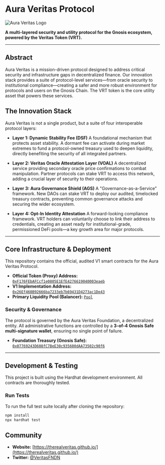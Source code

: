 # Aura Veritas Protocol

![Aura Veritas Logo](https://i.ibb.co/gFdTV9Bq/Veritas.png)

**A multi-layered security and utility protocol for the Gnosis ecosystem, powered by the Veritas Token (VRT).**

---

## Abstract

Aura Veritas is a mission-driven protocol designed to address critical security and infrastructure gaps in decentralized finance. Our innovation stack provides a suite of protocol-level services—from oracle security to institutional compliance—creating a safer and more robust environment for protocols and users on the Gnosis Chain. The VRT token is the core utility asset that powers these services.

## The Innovation Stack

Aura Veritas is not a single product, but a suite of four interoperable protocol layers:

*   **Layer 1: Dynamic Stability Fee (DSF)**
    A foundational mechanism that protects asset stability. A dormant fee can activate during market extremes to fund a protocol-owned treasury used to deepen liquidity, directly benefiting the security of all integrated partners.

*   **Layer 2: Veritas Oracle Attestation Layer (VOAL)**
    A decentralized service providing secondary oracle price confirmations to combat manipulation. Partner protocols can stake VRT to access this network, adding a crucial layer of security to their operations.

*   **Layer 3: Aura Governance Shield (AGS)**
    A "Governance-as-a-Service" framework. New DAOs can stake VRT to deploy our audited, timelocked treasury contracts, preventing common governance attacks and securing the wider ecosystem.

*   **Layer 4: Opt-In Identity Attestation**
    A forward-looking compliance framework. VRT holders can voluntarily choose to link their address to credentials, creating an asset ready for institutional-grade, permissioned DeFi pools—a key growth area for major protocols.

---

## Core Infrastructure & Deployment

This repository contains the official, audited V1 smart contracts for the Aura Veritas Protocol.

*   **Official Token (Proxy) Address:** [`0xF176FEbAFCcf1e0805E1EfE4276619040003eaeb`](https://gnosisscan.io/address/0xF176FEbAFCcf1e0805E1EfE4276619040003eaeb)
*   **V1 Implementation Address:** [`0x26Ef460B92666ba7233eb7b69431D4273ac1De43`](https://gnosisscan.io/address/0x26Ef460B92666ba7233eb7b69431D4273ac1De43)
*   **Primary Liquidity Pool (Balancer):** [`Pool`](https://balancer.fi/pools/gnosis/v3/0x39b466E933735b9870Ef1552b096E15107164353)

### Security & Governance

The protocol is governed by the Aura Veritas Foundation, a decentralized entity. All administrative functions are controlled by a **3-of-4 Gnosis Safe multi-signature wallet**, ensuring no single point of failure.

*   **Foundation Treasury (Gnosis Safe):** [`0x07769243D608fC7BeE30c935600dAA73502c90f6`](https://gnosisscan.io/address/0x07769243D608fC7BeE30c935600dAA73502c90f6)

---

## Development & Testing

This project is built using the Hardhat development environment. All contracts are thoroughly tested.

### Run Tests
To run the full test suite locally after cloning the repository:
```bash
npm install
npx hardhat test
```

## Community

*   **Website:** [https://therealveritas.github.io/](https://therealveritas.github.io/)
*   **Twitter:** [@VeritasFNDN](https://x.com/VeritasFNDN)

